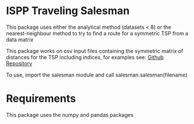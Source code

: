 # ISPP Traveling Salesman

This package uses either the analytical method (datasets < 8) or the nearest-neighbour method to try to find a route for a symmetric TSP from a data matrix

This package works on csv input files containing the symmetric matrix of distances for the TSP including indices, for examples see:
[Github Repository](https://github.com/LeaHohmann/TravelingSalesperson)

To use, import the salesman module and call salesman.salesman(filename)

# Requirements

This package uses the numpy and pandas packages
